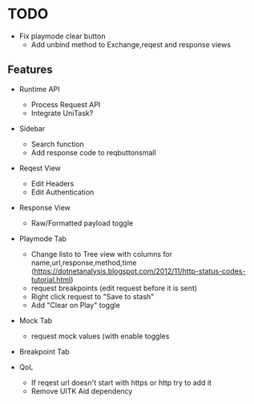 # TODO
- Fix playmode clear button
    - Add unbind method to Exchange,reqest and response views
## Features
- Runtime API
    - Process Request API
    - Integrate UniTask?

- Sidebar
    - Search function
    - Add response code to reqbuttonsmall

- Reqest View
    - Edit Headers
    - Edit Authentication

- Response View
    - Raw/Formatted payload toggle

- Playmode Tab
    - Change listo to Tree view with columns for name,url,response,method,time (https://dotnetanalysis.blogspot.com/2012/11/http-status-codes-tutorial.html)
    - request breakpoints (edit request before it is sent)
    - Right click request to "Save to stash"
    - Add "Clear on Play" toggle

- Mock Tab
    - request mock values (with enable toggles

- Breakpoint Tab

- QoL
    - If reqest url doesn't start with https or http try to add it
    - Remove UITK Aid dependency